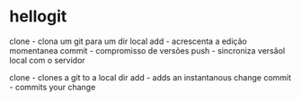 # hellogit
clone - clona um git para um dir local
add - acrescenta a edição momentanea
commit - compromisso de versões
push - sincroniza versãol local com o servidor

clone - clones a git to a local dir
add - adds an instantanous change
commit - commits your change

